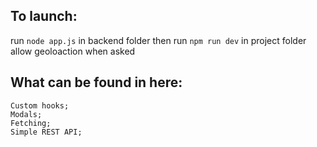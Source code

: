 ## To launch:

run `node app.js` in backend folder
then run `npm run dev` in project folder
allow geoloaction when asked

## What can be found in here: 

    Custom hooks;
    Modals;
    Fetching;
    Simple REST API;